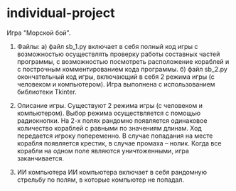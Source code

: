 # individual-project
Игра "Морской бой".

1. Файлы:
а) файл sb_1.py включает в себя полный код игры с возможностью осуществлять проверку работы составных частей программы, с возможностью посмотреть расположение кораблей и с построчным комментированием кода программы.
б) файл sb_2.py окончательный код игры, включающий в себя 2 режима игры (с человеком и компьютером).
Игра выполнена с использованием библиотеки Tkinter. 

2. Описание игры.
Существуют 2 режима игры (с человеком и компьютером). Выбор режима осуществляется с помощью радиокнопки.
На 2-х полях рандомно появляется одинаковое количество кораблей с равными по значениям длинам.
Ход передается игроку попеременно. В случае попадания на месте корабля появляется крестик, в случае промаха – нолик. Когда все корабли на одном поле являются уничтоженными, игра заканчивается.


3. ИИ компьютера
ИИ компьютера включает в себя рандомную стрельбу по полям, в которые компьютер не попадал.
